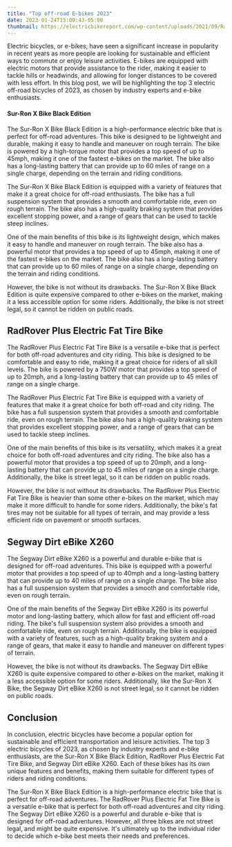 ```yaml
---
title: "Top off-road E-bikes 2023"
date: 2023-01-24T15:00:43-05:00
thumbnail: https://electricbikereport.com/wp-content/uploads/2021/09/Rad-Power-Bikes-Rad-Rover-6-Plus-Electric-Bike-Review-Header-1.jpg
---
```


Electric bicycles, or e-bikes, have seen a significant increase in popularity in recent years as more people are looking for sustainable and efficient ways to commute or enjoy leisure activities. E-bikes are equipped with electric motors that provide assistance to the rider, making it easier to tackle hills or headwinds, and allowing for longer distances to be covered with less effort. In this blog post, we will be highlighting the top 3 electric off-road bicycles of 2023, as chosen by industry experts and e-bike enthusiasts.

#### Sur-Ron X Bike Black Edition

The Sur-Ron X Bike Black Edition is a high-performance electric bike that is perfect for off-road adventures. This bike is designed to be lightweight and durable, making it easy to handle and maneuver on rough terrain. The bike is powered by a high-torque motor that provides a top speed of up to 45mph, making it one of the fastest e-bikes on the market. The bike also has a long-lasting battery that can provide up to 60 miles of range on a single charge, depending on the terrain and riding conditions.

The Sur-Ron X Bike Black Edition is equipped with a variety of features that make it a great choice for off-road enthusiasts. The bike has a full suspension system that provides a smooth and comfortable ride, even on rough terrain. The bike also has a high-quality braking system that provides excellent stopping power, and a range of gears that can be used to tackle steep inclines.

One of the main benefits of this bike is its lightweight design, which makes it easy to handle and maneuver on rough terrain. The bike also has a powerful motor that provides a top speed of up to 45mph, making it one of the fastest e-bikes on the market. The bike also has a long-lasting battery that can provide up to 60 miles of range on a single charge, depending on the terrain and riding conditions.

However, the bike is not without its drawbacks. The Sur-Ron X Bike Black Edition is quite expensive compared to other e-bikes on the market, making it a less accessible option for some riders. Additionally, the bike is not street legal, so it cannot be ridden on public roads.

## RadRover Plus Electric Fat Tire Bike

The RadRover Plus Electric Fat Tire Bike is a versatile e-bike that is perfect for both off-road adventures and city riding. This bike is designed to be comfortable and easy to ride, making it a great choice for riders of all skill levels. The bike is powered by a 750W motor that provides a top speed of up to 20mph, and a long-lasting battery that can provide up to 45 miles of range on a single charge.

The RadRover Plus Electric Fat Tire Bike is equipped with a variety of features that make it a great choice for both off-road and city riding. The bike has a full suspension system that provides a smooth and comfortable ride, even on rough terrain. The bike also has a high-quality braking system that provides excellent stopping power, and a range of gears that can be used to tackle steep inclines.

One of the main benefits of this bike is its versatility, which makes it a great choice for both off-road adventures and city riding. The bike also has a powerful motor that provides a top speed of up to 20mph, and a long-lasting battery that can provide up to 45 miles of range on a single charge. Additionally, the bike is street legal, so it can be ridden on public roads.

However, the bike is not without its drawbacks. The RadRover Plus Electric Fat Tire Bike is heavier than some other e-bikes on the market, which may make it more difficult to handle for some riders. Additionally, the bike's fat tires may not be suitable for all types of terrain, and may provide a less efficient ride on pavement or smooth surfaces.

## Segway Dirt eBike X260

The Segway Dirt eBike X260 is a powerful and durable e-bike that is designed for off-road adventures. This bike is equipped with a powerful motor that provides a top speed of up to 40mph and a long-lasting battery that can provide up to 40 miles of range on a single charge. The bike also has a full suspension system that provides a smooth and comfortable ride, even on rough terrain.

One of the main benefits of the Segway Dirt eBike X260 is its powerful motor and long-lasting battery, which allow for fast and efficient off-road riding. The bike's full suspension system also provides a smooth and comfortable ride, even on rough terrain. Additionally, the bike is equipped with a variety of features, such as a high-quality braking system and a range of gears, that make it easy to handle and maneuver on different types of terrain.

However, the bike is not without its drawbacks. The Segway Dirt eBike X260 is quite expensive compared to other e-bikes on the market, making it a less accessible option for some riders. Additionally, like the Sur-Ron X Bike, the Segway Dirt eBike X260 is not street legal, so it cannot be ridden on public roads.

## Conclusion

In conclusion, electric bicycles have become a popular option for sustainable and efficient transportation and leisure activities. The top 3 electric bicycles of 2023, as chosen by industry experts and e-bike enthusiasts, are the Sur-Ron X Bike Black Edition, RadRover Plus Electric Fat Tire Bike, and Segway Dirt eBike X260. Each of these bikes has its own unique features and benefits, making them suitable for different types of riders and riding conditions.

The Sur-Ron X Bike Black Edition is a high-performance electric bike that is perfect for off-road adventures. The RadRover Plus Electric Fat Tire Bike is a versatile e-bike that is perfect for both off-road adventures and city riding. The Segway Dirt eBike X260 is a powerful and durable e-bike that is designed for off-road adventures. However, all three bikes are not street legal, and might be quite expensive. It's ultimately up to the individual rider to decide which e-bike best meets their needs and preferences.